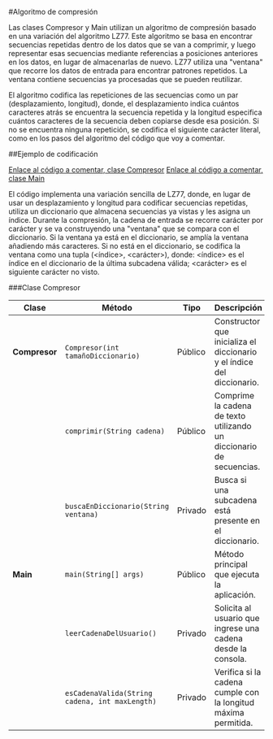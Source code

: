 #Algoritmo de compresión

Las clases Compresor y Main utilizan un algoritmo de compresión basado en una variación del algoritmo LZ77. Este algoritmo se basa en encontrar secuencias repetidas dentro de los datos que se van a comprimir, y luego representar esas secuencias mediante referencias a posiciones anteriores en los datos, en lugar de almacenarlas de nuevo.  LZ77 utiliza una "ventana" que recorre los datos de entrada para encontrar patrones repetidos. La ventana contiene secuencias ya procesadas que se pueden reutilizar.

El algoritmo codifica las repeticiones de las secuencias como un par (desplazamiento, longitud), donde, el desplazamiento indica cuántos caracteres atrás se encuentra la secuencia repetida y la longitud especifica cuántos caracteres de la secuencia deben copiarse desde esa posición. Si no se encuentra ninguna repetición, se codifica el siguiente carácter literal, como en los pasos del algoritmo del código que voy a comentar.

##Ejemplo de codificación

[Enlace al código a comentar, clase Compresor](https://github.com/enmabry/24-25-EDA1/blob/feature/reto-003/entregas/baquedanoBryan/reto-003/Compresor.java)
[Enlace al código a comentar, clase Main](https://github.com/enmabry/24-25-EDA1/blob/feature/reto-003/entregas/baquedanoBryan/reto-003/Main.java)

El código implementa una variación sencilla de LZ77, donde, en lugar de usar un desplazamiento y longitud para codificar secuencias repetidas, utiliza un diccionario que almacena secuencias ya vistas y les asigna un índice. Durante la compresión, la cadena de entrada se recorre carácter por carácter y se va construyendo una "ventana" que se compara con el diccionario. Si la ventana ya está en el diccionario, se amplía la ventana añadiendo más caracteres. Si no está en el diccionario, se codifica la ventana como una tupla (<índice>, <carácter>), donde: <índice> es el índice en el diccionario de la última subcadena válida; <carácter> es el siguiente carácter no visto.

###Clase Compresor

| Clase      | Método                | Tipo    | Descripción                                                                 |
|------------|-----------------------|---------|-----------------------------------------------------------------------------|
| **Compresor** | `Compresor(int tamañoDiccionario)` | Público | Constructor que inicializa el diccionario y el índice del diccionario.      |
|            | `comprimir(String cadena)`   | Público | Comprime la cadena de texto utilizando un diccionario de secuencias.        |
|            | `buscaEnDiccionario(String ventana)` | Privado | Busca si una subcadena está presente en el diccionario.                     |
| **Main**   | `main(String[] args)`         | Público | Método principal que ejecuta la aplicación.                                 |
|            | `leerCadenaDelUsuario()`      | Privado | Solicita al usuario que ingrese una cadena desde la consola.                |
|            | `esCadenaValida(String cadena, int maxLength)` | Privado | Verifica si la cadena cumple con la longitud máxima permitida.              |